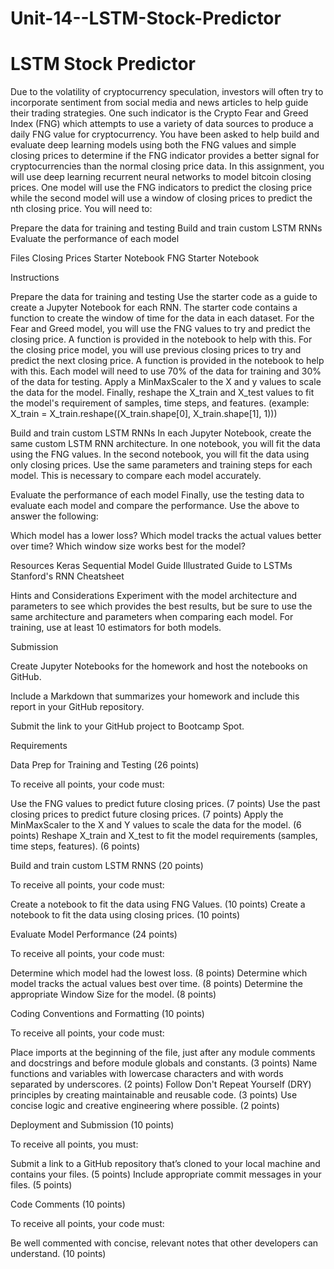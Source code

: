 # Unit-14--LSTM-Stock-Predictor
# LSTM Stock Predictor

Due to the volatility of cryptocurrency speculation, investors will often try to incorporate sentiment from social media and news articles to help guide their trading strategies. One such indicator is the Crypto Fear and Greed Index (FNG) which attempts to use a variety of data sources to produce a daily FNG value for cryptocurrency. You have been asked to help build and evaluate deep learning models using both the FNG values and simple closing prices to determine if the FNG indicator provides a better signal for cryptocurrencies than the normal closing price data.
In this assignment, you will use deep learning recurrent neural networks to model bitcoin closing prices. One model will use the FNG indicators to predict the closing price while the second model will use a window of closing prices to predict the nth closing price.
You will need to:

Prepare the data for training and testing
Build and train custom LSTM RNNs
Evaluate the performance of each model



Files
Closing Prices Starter Notebook
FNG Starter Notebook


Instructions

Prepare the data for training and testing
Use the starter code as a guide to create a Jupyter Notebook for each RNN. The starter code contains a function to create the window of time for the data in each dataset.
For the Fear and Greed model, you will use the FNG values to try and predict the closing price. A function is provided in the notebook to help with this.
For the closing price model, you will use previous closing prices to try and predict the next closing price. A function is provided in the notebook to help with this.
Each model will need to use 70% of the data for training and 30% of the data for testing.
Apply a MinMaxScaler to the X and y values to scale the data for the model.
Finally, reshape the X_train and X_test values to fit the model's requirement of samples, time steps, and features. (example: X_train = X_train.reshape((X_train.shape[0], X_train.shape[1], 1)))

Build and train custom LSTM RNNs
In each Jupyter Notebook, create the same custom LSTM RNN architecture. In one notebook, you will fit the data using the FNG values. In the second notebook, you will fit the data using only closing prices.
Use the same parameters and training steps for each model. This is necessary to compare each model accurately.

Evaluate the performance of each model
Finally, use the testing data to evaluate each model and compare the performance.
Use the above to answer the following:

Which model has a lower loss?
Which model tracks the actual values better over time?
Which window size works best for the model?



Resources
Keras Sequential Model Guide
Illustrated Guide to LSTMs
Stanford's RNN Cheatsheet


Hints and Considerations
Experiment with the model architecture and parameters to see which provides the best results, but be sure to use the same architecture and parameters when comparing each model.
For training, use at least 10 estimators for both models.

Submission


Create Jupyter Notebooks for the homework and host the notebooks on GitHub.


Include a Markdown that summarizes your homework and include this report in your GitHub repository.


Submit the link to your GitHub project to Bootcamp Spot.




Requirements

Data Prep for Training and Testing  (26 points)

To receive all points, your code must:

Use the FNG values to predict future closing prices. (7 points)
Use the past closing prices to predict future closing prices. (7 points)
Apply the MinMaxScaler to the X and Y values to scale the data for the model. (6 points)
Reshape X_train and X_test to fit the model requirements (samples, time steps, features). (6 points)


Build and train custom LSTM RNNS (20 points)

To receive all points, your code must:

Create a notebook to fit the data using FNG Values. (10 points)
Create a notebook to fit the data using closing prices. (10 points)


Evaluate Model Performance  (24 points)

To receive all points, your code must:

Determine which model had the lowest loss. (8 points)
Determine which model tracks the actual values best over time. (8 points)
Determine the appropriate Window Size for the model. (8 points)


Coding Conventions and Formatting (10 points)

To receive all points, your code must:

Place imports at the beginning of the file, just after any module comments and docstrings and before module globals and constants. (3 points)
Name functions and variables with lowercase characters and with words separated by underscores. (2 points)
Follow Don't Repeat Yourself (DRY) principles by creating maintainable and reusable code. (3 points)
Use concise logic and creative engineering where possible. (2 points)


Deployment and Submission (10 points)

To receive all points, you must:

Submit a link to a GitHub repository that’s cloned to your local machine and contains your files. (5 points)
Include appropriate commit messages in your files. (5 points)


Code Comments (10 points)

To receive all points, your code must:

Be well commented with concise, relevant notes that other developers can understand. (10 points)
